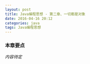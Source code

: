 ```yaml
---
layout: post
title: Java编程思想 - 第二章、一切都是对象
date: 2016-04-16 20:12
categories: java
tags: Java编程思想
---
```


### 本章要点
*内容待定*
